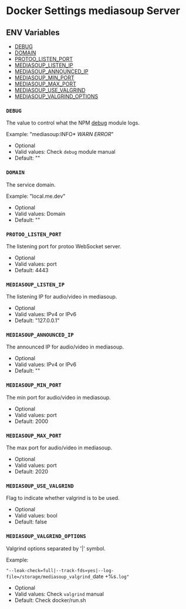 # Docker Settings mediasoup Server


## ENV Variables

* [DEBUG](#debug)
* [DOMAIN](#domain)
* [PROTOO_LISTEN_PORT](#protoo_listen_port)
* [MEDIASOUP_LISTEN_IP](#mediasoup_listen_ip)
* [MEDIASOUP_ANNOUNCED_IP](#mediasoup_announced_ip)
* [MEDIASOUP_MIN_PORT](#mediasoup_min_port)
* [MEDIASOUP_MAX_PORT](#mediasoup_max_port)
* [MEDIASOUP_USE_VALGRIND](#mediasoup_use_valgrind)
* [MEDIASOUP_VALGRIND_OPTIONS](#mediasoup_valgrind_options)


### `DEBUG`

The value to control what the NPM [debug](https://www.npmjs.com/package/debug) module logs.

Example: "mediasoup:INFO* *WARN* *ERROR*"

* Optional
* Valid values: Check `debug` module manual
* Default: ""

### `DOMAIN`

The service domain.

Example: "local.me.dev"

* Optional
* Valid values: Domain
* Default: ""

### `PROTOO_LISTEN_PORT`

The listening port for protoo WebSocket server.

* Optional
* Valid values: port
* Default: 4443

### `MEDIASOUP_LISTEN_IP`

The listening IP for audio/video in mediasoup.

* Optional
* Valid values: IPv4 or IPv6
* Default: "127.0.0.1"

### `MEDIASOUP_ANNOUNCED_IP`

The announced IP for audio/video in mediasoup.

* Optional
* Valid values: IPv4 or IPv6
* Default: ""

### `MEDIASOUP_MIN_PORT`

The min port for audio/video in mediasoup.

* Optional
* Valid values: port
* Default: 2000

### `MEDIASOUP_MAX_PORT`

The max port for audio/video in mediasoup.

* Optional
* Valid values: port
* Default: 2020

### `MEDIASOUP_USE_VALGRIND`

Flag to indicate whether valgrind is to be used.

* Optional
* Valid values: bool
* Default: false

### `MEDIASOUP_VALGRIND_OPTIONS`

Valgrind options separated by '|' symbol.

Example:

`"--leak-check=full|--track-fds=yes|--log-file=/storage/mediasoup_valgrind_`date +%s`.log"`

* Optional
* Valid values: Check `valgrind` manual
* Default: Check docker/run.sh
